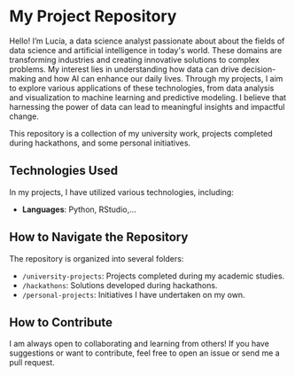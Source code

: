 # My Project Repository

Hello! I’m Lucía, a data science analyst passionate about about the fields of data science and artificial intelligence in today's world. 
These domains are transforming industries and creating innovative solutions to complex problems. My interest lies in understanding how data can drive decision-making and how AI can enhance our daily lives. 
Through my projects, I aim to explore various applications of these technologies, from data analysis and visualization to machine learning and predictive modeling.
I believe that harnessing the power of data can lead to meaningful insights and impactful change.


This repository is a collection of my university work, projects completed during hackathons, and some personal initiatives. 

## Technologies Used

In my projects, I have utilized various technologies, including:

- **Languages**: Python, RStudio,...

## How to Navigate the Repository

The repository is organized into several folders:

- `/university-projects`: Projects completed during my academic studies.
- `/hackathons`: Solutions developed during hackathons.
- `/personal-projects`: Initiatives I have undertaken on my own.


## How to Contribute

I am always open to collaborating and learning from others! If you have suggestions or want to contribute, feel free to open an issue or send me a pull request.


